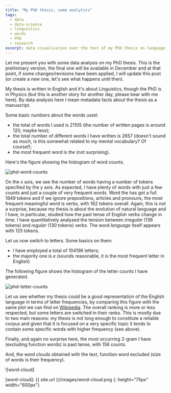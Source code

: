 ```yaml
---
title: "My PhD thesis, some analytics"
tags:
  - data
  - data-science
  - linguistics
  - words
  - PhD
  - research
excerpt: data visualisation over the text of my PhD thesis on language evolution
---
```


Let me present you with some data analysis on my PhD thesis. This is the preliminary version, the final one will be available in December and at that point, if some changes/revisions have been applied, I will update this post (or create a new one, let's see what happens until then).

My thesis is written in English and it's about Linguistics, though the PhD is in Physics (but this is another story for another day, please bear with me here). By data analysis here I mean metadata facts about the thesis as a manuscript.

Some basic numbers about the words used:

* the total of  words I used is 21105 (the number of written pages is around 120, maybe less);
* the total number of different words I have written is 2657 (doesn't sound as much, is this somewhat related to my mental vocabulary? Of course!);
* the most frequent word is *the* (not surprising).

Here's the figure showing the histogram of word counts.

![phd-word-counts](https://plot.ly/~MartinaPugliese/6.png)

On the x axis, we see the number of words having a number of tokens specified by the y axis.
As expected, I have plenty of words with just a few counts and just a couple of very frequent words. Word the has got a full 1849 tokens and if we ignore prepositions, articles and pronouns, the most frequent meaningful word is verbs, with 162 tokens overall. Again, this is not a surprise, because my thesis is about the evolution of natural language and I have, in particular, studied how the past tense of English verbs change in time. I have quantitatively analysed the tension between *irregular* (136 tokens) and *regular* (130 tokens) verbs. The word *language* itself appears with 125 tokens.

Let us now switch to letters. Some basics on them:

* I have employed a total of 104196 letters;
* the majority one is *e* (sounds reasonable, it is the most frequent letter in English)

The following figure shows the histogram of the letter counts I have generated.

![phd-letter-counts](https://plot.ly/~MartinaPugliese/9.png)

Let us see whether my thesis could be a good representation of the English language in terms of letter frequencies, by comparing this figure with the same plot we can find on [Wikipedia](http://commons.wikimedia.org/wiki/File%3AEnglish_letter_frequency_(frequency).svg). The overall ranking is more or less respected, but some letters are switched in their ranks. This is mostly due to two main reasons: my thesis is not long enough to constitute a reliable corpus and given that it is focused on a very specific topic it tends to contain some specific words with higher frequency (see above).

Finally, and again no surprise here, the most occurring 2-gram I have (excluding function words) is past tense, with 156 counts.

And, the word clouds obtained with the text, function word excluded (size of words is their frequency).

![word-cloud]

[word-cloud]: {{ site.url }}/images/word-cloud.png
{: height="75px" width="600px"}
